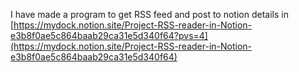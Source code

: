 I have made a program to get RSS feed and post to notion
details in [https://mydock.notion.site/Project-RSS-reader-in-Notion-e3b8f0ae5c864baab29ca31e5d340f64?pvs=4](https://mydock.notion.site/Project-RSS-reader-in-Notion-e3b8f0ae5c864baab29ca31e5d340f64)
